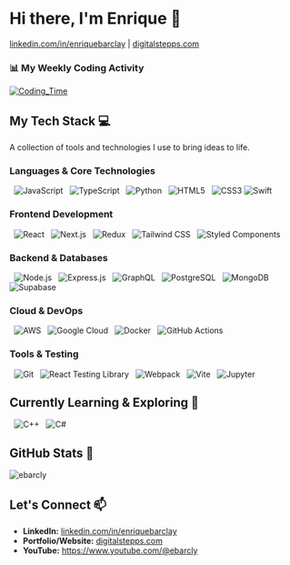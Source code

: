 # Hi there, I'm Enrique 👋

[linkedin.com/in/enriquebarclay](https://linkedin.com/in/enriquebarclay) | [digitalstepps.com](https://digitalstepps.com/)

### 📊 My Weekly Coding Activity

[![Coding_Time](https://wakatime.com/badge/user/18cd2bf1-8b5b-45d2-9abc-e0433ebe93ea.svg)](https://wakatime.com/@18cd2bf1-8b5b-45d2-9abc-e0433ebe93ea)

<!--START_SECTION:waka-readme-stats-->
<!--END_SECTION:waka-readme-stats-->

<h2>My Tech Stack 💻</h2>
<p>A collection of tools and technologies I use to bring ideas to life.</p>

### Languages & Core Technologies

<p>
  <img alt="JavaScript" src="https://img.shields.io/badge/JavaScript-F7DF1E?style=for-the-badge&logo=javascript&logoColor=black" />
  <img alt="TypeScript" src="https://img.shields.io/badge/TypeScript-3178C6?style=for-the-badge&logo=typescript&logoColor=white" />
  <img alt="Python" src="https://img.shields.io/badge/Python-3776AB?style=for-the-badge&logo=python&logoColor=white" />
  <img alt="HTML5" src="https://img.shields.io/badge/HTML5-E34F26?style=for-the-badge&logo=html5&logoColor=white" />
  <img alt="CSS3" src="https://img.shields.io/badge/CSS3-1572B6?style=for-the-badge&logo=css3&logoColor=white" />
  <img alt="Swift" src="https://img.shields.io/badge/Swift-F05138?style=for-the-badge&logo=swift&logoColor=white" />
</p>

### Frontend Development

<p>
  <img alt="React" src="https://img.shields.io/badge/React-20232A?style=for-the-badge&logo=react&logoColor=61DAFB" />
  <img alt="Next.js" src="https://img.shields.io/badge/Next.js-000000?style=for-the-badge&logo=nextdotjs&logoColor=white" />
  <img alt="Redux" src="https://img.shields.io/badge/Redux-593D88?style=for-the-badge&logo=redux&logoColor=white" />
  <img alt="Tailwind CSS" src="https://img.shields.io/badge/Tailwind_CSS-38B2AC?style=for-the-badge&logo=tailwindcss&logoColor=white" />
  <img alt="Styled Components" src="https://img.shields.io/badge/styled--components-DB7093?style=for-the-badge&logo=styled-components&logoColor=white" />
</p>

### Backend & Databases

<p>
  <img alt="Node.js" src="https://img.shields.io/badge/Node.js-339933?style=for-the-badge&logo=nodedotjs&logoColor=white" />
  <img alt="Express.js" src="https://img.shields.io/badge/Express.js-000000?style=for-the-badge&logo=express&logoColor=white" />
  <img alt="GraphQL" src="https://img.shields.io/badge/GraphQL-E10098?style=for-the-badge&logo=graphql&logoColor=white" />
  <img alt="PostgreSQL" src="https://img.shields.io/badge/PostgreSQL-316192?style=for-the-badge&logo=postgresql&logoColor=white" />
  <img alt="MongoDB" src="https://img.shields.io/badge/MongoDB-47A248?style=for-the-badge&logo=mongodb&logoColor=white" />
  <img alt="Supabase" src="https://img.shields.io/badge/Supabase-3FCF8E?style=for-the-badge&logo=supabase&logoColor=white" />
</p>

### Cloud & DevOps

<p>
  <img alt="AWS" src="https://img.shields.io/badge/Amazon_AWS-232F3E?style=for-the-badge&logo=amazon-aws&logoColor=white" />
  <img alt="Google Cloud" src="https://img.shields.io/badge/Google_Cloud-4285F4?style=for-the-badge&logo=google-cloud&logoColor=white" />
  <img alt="Docker" src="https://img.shields.io/badge/Docker-2496ED?style=for-the-badge&logo=docker&logoColor=white" />
  <img alt="GitHub Actions" src="https://img.shields.io/badge/GitHub_Actions-2088FF?style=for-the-badge&logo=github-actions&logoColor=white" />
</p>

### Tools & Testing

<p>
  <img alt="Git" src="https://img.shields.io/badge/Git-F05032?style=for-the-badge&logo=git&logoColor=white" />
  <img alt="React Testing Library" src="https://img.shields.io/badge/Testing_Library-E33332?style=for-the-badge&logo=testing-library&logoColor=white" />
  <img alt="Webpack" src="https://img.shields.io/badge/Webpack-8DD6F9?style=for-the-badge&logo=webpack&logoColor=white" />
  <img alt="Vite" src="https://img.shields.io/badge/Vite-646CFF?style=for-the-badge&logo=vite&logoColor=white" />
  <img alt="Jupyter" src="https://img.shields.io/badge/Jupyter-F37626?style=for-the-badge&logo=jupyter&logoColor=white" />
</p>

## Currently Learning & Exploring 🧠

<p>
  <img alt="C++" src="https://img.shields.io/badge/C%2B%2B-00599C?style=for-the-badge&logo=cplusplus&logoColor=white" />
  <img alt="C#" src="https://img.shields.io/badge/C%23-239120?style=for-the-badge&logo=csharp&logoColor=white" />
</p>

## GitHub Stats 📑

<p align="left"> <img src="https://github-readme-stats.vercel.app/api?username=ebarcly&show_icons=true&theme=react" alt="ebarcly" />

## Let's Connect 📫

- **LinkedIn:** [linkedin.com/in/enriquebarclay](https://linkedin.com/in/enriquebarclay)
- **Portfolio/Website:** [digitalstepps.com](https://projects.digitalstepps.com/)
- **YouTube:** https://www.youtube.com/@ebarcly
